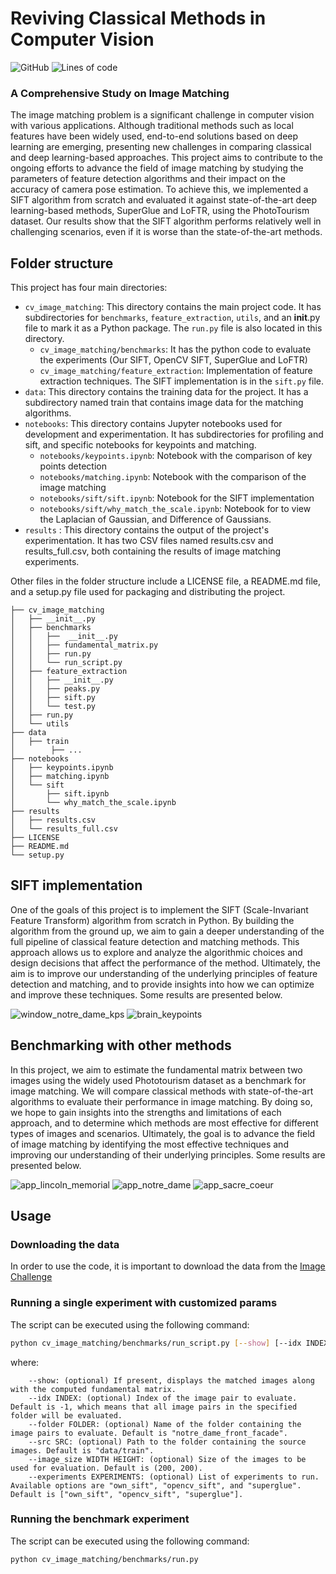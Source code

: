 # Reviving Classical Methods in Computer Vision


![GitHub](https://img.shields.io/github/license/jose-melo/cv-image-matching) ![Lines of code](https://img.shields.io/tokei/lines/github/jose-melo/cv-image-matching)
### A Comprehensive Study on Image Matching


The image matching problem is a significant challenge in computer vision with various applications. Although traditional methods such as local features have been widely used, end-to-end solutions based on deep learning are emerging, presenting new challenges in comparing classical and deep learning-based approaches. This project aims to contribute to the ongoing efforts to advance the field of image matching by studying the parameters of feature detection algorithms and their impact on the accuracy of camera pose estimation. To achieve this, we implemented a SIFT algorithm from scratch and evaluated it against state-of-the-art deep learning-based methods, SuperGlue and LoFTR, using the PhotoTourism dataset. Our results show that the SIFT algorithm performs relatively well in challenging scenarios, even if it is worse than the state-of-the-art methods.

## Folder structure

This project has four main directories:
- ```cv_image_matching```: This directory contains the main project code. It has subdirectories for ```benchmarks```, ```feature_extraction```, ```utils```, and an __init__.py file to mark it as a Python package. The ```run.py``` file is also located in this directory.
     - ```cv_image_matching/benchmarks```: It has the python code to evaluate the experiments (Our SIFT, OpenCV SIFT, SuperGlue and LoFTR)
     - ```cv_image_matching/feature_extraction```: Implementation of feature extraction techniques. The SIFT implementation is in the ```sift.py``` file.
- ```data```: This directory contains the training data for the project. It has a subdirectory named train that contains image data for the matching algorithms.
- ```notebooks```: This directory contains Jupyter notebooks used for development and experimentation. It has subdirectories for profiling and sift, and specific notebooks for keypoints and matching.
    - ```notebooks/keypoints.ipynb```: Notebook with the comparison of key points detection
    - ```notebooks/matching.ipynb```: Notebook with the comparison of the image matching
    - ```notebooks/sift/sift.ipynb```: Notebook for the SIFT implementation
    - ```notebooks/sift/why_match_the_scale.ipynb```: Notebook for to view the Laplacian of Gaussian, and Difference of Gaussians.
- ```results``` : This directory contains the output of the project's experimentation. It has two CSV files named results.csv and results_full.csv, both containing the results of image matching experiments.

Other files in the folder structure include a LICENSE file, a README.md file, and a setup.py file used for packaging and distributing the project.



```
├── cv_image_matching
│   ├── __init__.py
│   ├── benchmarks
│   │   ├──  __init__.py
│   │   ├── fundamental_matrix.py
│   │   ├── run.py
│   │   └── run_script.py
│   ├── feature_extraction
│   │   ├── __init__.py
│   │   ├── peaks.py
│   │   ├── sift.py
│   │   └── test.py
│   ├── run.py
│   └── utils
├── data
│   ├── train
│        ├── ... 
├── notebooks
│   ├── keypoints.ipynb
│   ├── matching.ipynb
│   └── sift
│       ├── sift.ipynb
│       └── why_match_the_scale.ipynb
├── results
│   ├── results.csv
│   └── results_full.csv
├── LICENSE
├── README.md
└── setup.py

```

## SIFT implementation

One of the goals of this project is to implement the SIFT (Scale-Invariant Feature Transform) algorithm from scratch in Python. By building the algorithm from the ground up, we aim to gain a deeper understanding of the full pipeline of classical feature detection and matching methods. This approach allows us to explore and analyze the algorithmic choices and design decisions that affect the performance of the method. Ultimately, the aim is to improve our understanding of the underlying principles of feature detection and matching, and to provide insights into how we can optimize and improve these techniques.  Some results are presented below.

![window_notre_dame_kps](https://user-images.githubusercontent.com/24592687/232333575-459fcec3-4626-474a-8126-e7247d52bef7.png)
![brain_keypoints](https://user-images.githubusercontent.com/24592687/232333623-932d17df-be0d-4836-b2ab-0a910914a8e8.png)

## Benchmarking with other methods

In this project, we aim to estimate the fundamental matrix between two images using the widely used Phototourism dataset as a benchmark for image matching. We will compare classical methods with state-of-the-art algorithms to evaluate their performance in image matching. By doing so, we hope to gain insights into the strengths and limitations of each approach, and to determine which methods are most effective for different types of images and scenarios. Ultimately, the goal is to advance the field of image matching by identifying the most effective techniques and improving our understanding of their underlying principles. Some results are presented below.

![app_lincoln_memorial](https://user-images.githubusercontent.com/24592687/232333641-0f0cf23b-0999-4861-b35f-9f44c715c1ae.png)
![app_notre_dame](https://user-images.githubusercontent.com/24592687/232333644-ed36891b-ad29-4438-9684-20507fccbf3b.png)
![app_sacre_coeur](https://user-images.githubusercontent.com/24592687/232333648-eddf31d6-4531-47d5-9484-6ee6cc92bb9e.png)


## Usage

### Downloading the data

In order to use the code, it is important to download the data from the <a href="https://www.kaggle.com/competitions/image-matching-challenge-2022/data">Image Challenge<a>

### Running a single experiment with customized params

The script can be executed using the following command:
```bash
python cv_image_matching/benchmarks/run_script.py [--show] [--idx INDEX] [--folder FOLDER] [--src SRC] [--image_size WIDTH HEIGHT] [--experiments EXPERIMENTS]
```
where:
```
    --show: (optional) If present, displays the matched images along with the computed fundamental matrix.
    --idx INDEX: (optional) Index of the image pair to evaluate. Default is -1, which means that all image pairs in the specified folder will be evaluated.
    --folder FOLDER: (optional) Name of the folder containing the image pairs to evaluate. Default is "notre_dame_front_facade".
    --src SRC: (optional) Path to the folder containing the source images. Default is "data/train".
    --image_size WIDTH HEIGHT: (optional) Size of the images to be used for evaluation. Default is (200, 200).
    --experiments EXPERIMENTS: (optional) List of experiments to run. Available options are "own_sift", "opencv_sift", and "superglue". Default is ["own_sift", "opencv_sift", "superglue"].    
```

### Running the benchmark experiment

The script can be executed using the following command:
```bash
python cv_image_matching/benchmarks/run.py
```
